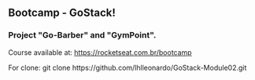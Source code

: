 <h2>Bootcamp - GoStack!</h2>

<h3>Project "Go-Barber" and "GymPoint".</h3>

Course available at: https://rocketseat.com.br/bootcamp

<p> For clone: git clone https://github.com/lhlleonardo/GoStack-Module02.git </p>
